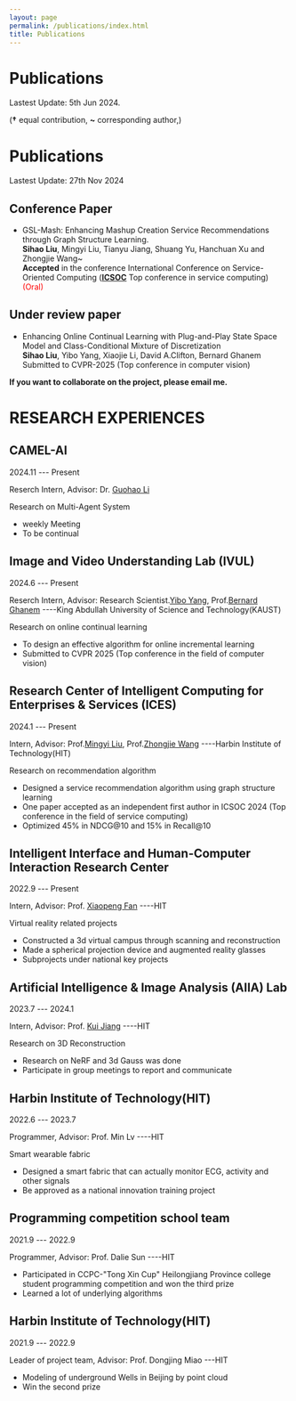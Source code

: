 ```yaml
---
layout: page
permalink: /publications/index.html
title: Publications
---
```


# Publications

Lastest Update: 5th Jun 2024.


(**†** equal contribution, **~** corresponding author,)


<!-- ## Conference Paper -->
<!-- - [Faithful Vision-Language Interpretation via Concept Bottleneck Models](https://openreview.net/forum?id=rp0EdI8X4e)
<br>**Songning Lai†**, Lijie Hu~†, Junxiao Wang, Laure Berti and Di Wang~<br> **ICLR2024** (CCF None)

- (Oral & **Best Paper Award**)[Predicting Lysine Phosphoglycerylation Sites using Bidirectional Encoder Representations with Transformers & Protein Feature Extraction and Selection](https://ieeexplore.ieee.org/abstract/document/9979871/)
<br>**Songning Lai**, Xifeng Hu, Jing Han, Chun Wang, Subhas Mukhopadhyay, Zhi Liu~ and Lan Ye~<br> 2022 15th International Congress on Image and Signal Processing, BioMedical Engineering and Informatics (**CISP-BMEI 2022**).(Tsinghua B)

- [Shared and private information learning in multimodal sentiment analysis with deep modal alignment and self-supervised multi-task learning](https://arxiv.org/pdf/2305.08473)
<br>**Songning Lai†**, Jiakang Li†, Guinan Guo, Xifeng Hu, Yulong Li, Yuan Tan, Zichen Song, Yutong Liu, Zhaoxia Ren~, Chun Wang~, Danmin Miao~ and Zhi Liu~<br> **IJCNN2024** (CCF C) -->

<!-- ## Journal -->

<!-- - Multimodal Sentiment Analysis: A Survey. [[pdf]](https://www.sciencedirect.com/science/article/abs/pii/S0141938223001968) <br>**Songning Lai**, Haoxuan Xu, Xifeng Hu, Zhaoxia Ren~ and Zhi Liu~<br>
**Accepted** in the journal **Displays**(JCR Q1(IF:4.3)).

- Cross-domain car detection model with integrated convolutional block attention mechanism. [[pdf]](https://www.sciencedirect.com/science/article/pii/S0262885623002081) <br>Haoxuan Xu†, **Songning Lai†** and Yang Yang~<br>
**Accepted** in the journal **Image and Vision Computing** (JCR Q1(IF:4.7) CCF C). -->

# Publications
Lastest Update: 27th Nov 2024

## Conference Paper
- GSL-Mash: Enhancing Mashup Creation Service Recommendations through Graph Structure Learning. <br>**Sihao Liu**, Mingyi Liu, Tianyu Jiang, Shuang Yu, Hanchuan Xu and Zhongjie Wang~<br>
**Accepted** in the conference International Conference on Service-Oriented Computing ([**ICSOC**](https://icsoc2024.redcad.tn/)  Top conference in service computing) <font color="red">(Oral) </font>

## Under review paper
- Enhancing Online Continual Learning with Plug-and-Play State Space Model and Class-Conditional Mixture of Discretization <br>**Sihao Liu**, Yibo Yang, Xiaojie Li, David A.Clifton, Bernard Ghanem <br> Submitted to CVPR-2025 (Top conference in computer vision)



**If you want to collaborate on the project, please email me.**





#  RESEARCH EXPERIENCES

## CAMEL-AI

2024.11 --- Present

Reserch Intern, Advisor: Dr. [Guohao Li](https://ghli.org/)

Research on Multi-Agent System
- weekly Meeting
- To be continual

## Image and Video Understanding Lab (IVUL)

2024.6 --- Present

Reserch Intern, Advisor: Research Scientist.[Yibo Yang](https://iboing.github.io/), Prof.[Bernard Ghanem](https://www.bernardghanem.com/) ----King Abdullah University of Science and Technology(KAUST)

Research on online continual learning
- To design an effective algorithm for online incremental learning
- Submitted to CVPR 2025 (Top conference in the field of computer vision)

## Research Center of Intelligent Computing for Enterprises & Services (ICES)

2024.1 --- Present

Intern, Advisor: Prof.[Mingyi Liu](https://homepage.hit.edu.cn/lmy), Prof.[Zhongjie Wang](https://homepage.hit.edu.cn/rainy) ----Harbin Institute of Technology(HIT)

Research on recommendation algorithm
- Designed a service recommendation algorithm using graph structure learning
- One paper accepted as an independent first author in ICSOC 2024 (Top conference in the field of
service computing)
- Optimized 45% in NDCG@10 and 15% in Recall@10

## Intelligent Interface and Human-Computer Interaction Research Center

2022.9 --- Present

Intern, Advisor: Prof. [Xiaopeng Fan](https://homepage.hit.edu.cn/xiaopengfan) ----HIT

Virtual reality related projects
- Constructed a 3d virtual campus through scanning and reconstruction
- Made a spherical projection device and augmented reality glasses
- Subprojects under national key projects


## Artificial Intelligence & Image Analysis (AIIA) Lab

2023.7 --- 2024.1

Intern, Advisor: Prof. [Kui Jiang](https://homepage.hit.edu.cn/jiangkui) ----HIT

Research on 3D Reconstruction
- Research on NeRF and 3d Gauss was done
- Participate in group meetings to report and communicate

  
## Harbin Institute of Technology(HIT)

2022.6 --- 2023.7

Programmer, Advisor: Prof. Min Lv ----HIT

Smart wearable fabric
- Designed a smart fabric that can actually monitor ECG, activity and other signals
- Be approved as a national innovation training project


## Programming competition school team

2021.9 --- 2022.9

Programmer, Advisor: Prof. Dalie Sun ----HIT

- Participated in CCPC-"Tong Xin Cup" Heilongjiang Province college student programming competition and won the third prize
- Learned a lot of underlying algorithms


## Harbin Institute of Technology(HIT)

2021.9 --- 2022.9

Leader of project team, Advisor: Prof. Dongjing Miao ---HIT

- Modeling of underground Wells in Beijing by point cloud
- Win the second prize


